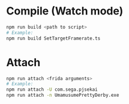 # Compile (Watch mode)
```bash
npm run build <path to script>
# Example:
npm run build SetTargetFramerate.ts
```

# Attach
```bash
npm run attach <frida arguments>
# Example:
npm run attach -U com.sega.pjsekai
npm run attach -n UmamusumePrettyDerby.exe
```
